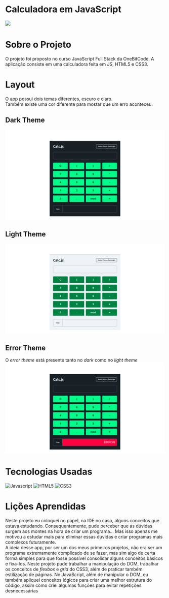 # Calculadora em JavaScript
![](https://img.shields.io/badge/LICENSE-mit?logo=MIT&label=MIT&color=64C4B6)

# Sobre o Projeto
O projeto foi proposto no curso JavaScript Full Stack da OneBitCode.
A aplicação consiste em uma calculadora feita em JS, HTML5 e CSS3.

# Layout
O app possui dois temas diferentes, escuro e claro.  
Também existe uma cor diferente para mostar que um erro aconteceu. 

## Dark Theme
![Imagem do tema escuro](https://github.com/Pietro-Martins-Marques/Calculator-JS/blob/main/assets/dark-theme.png)

## Light Theme
![Imagem do tema claro](https://github.com/Pietro-Martins-Marques/Calculator-JS/blob/main/assets/light-theme.png)

## Error Theme
O *error theme* está presente tanto no *dark* como no *light theme*
![](https://github.com/Pietro-Martins-Marques/Calculator-JS/blob/main/assets/error-theme.png)

# Tecnologias Usadas
![Javascript](https://img.shields.io/badge/JAVASCRIPT-js?logo=javascript&labelColor=414141&color=FACB48)
![HTML5](https://img.shields.io/badge/HTML5-html?logo=html5&labelColor=FFF6F6&color=FF7B2F)
![CSS3](https://img.shields.io/badge/CSS3-css3?logo=css3&labelColor=5BA5FF&color=DBE4FF)

# Lições Aprendidas 
Neste projeto eu coloquei no papel, na IDE no caso, alguns conceitos que estava estudando. Consequentemente, pude perceber que as dúvidas surgem aos montes na hora de criar um programa...
Mas isso apenas me motivou a estudar mais para eliminar essas dúvidas e criar programas mais complexos futuramente. 
<br>
A ideia desse app, por ser um dos meus primeiros projetos, não era ser um programa extremamente complicado de se fazer, mas sim algo de certa forma simples para que fosse possível consolidar alguns conceitos básicos e fixa-los. Neste projeto pude trabalhar a manipulação do DOM, trabalhar os conceitos de *flexbox* e *grid* do CSS3, além de praticar também estilização de páginas. No JavaScript, além de manipular o DOM, eu também apliquei conceitos lógicos para criar uma melhor estrutura do código, assim como criei algumas funções para evitar repetições desnecessárias
